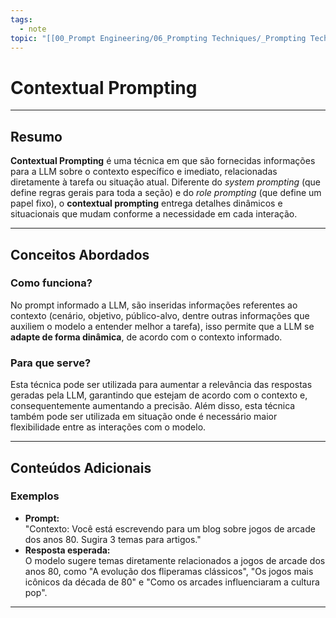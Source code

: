 ```yaml
---
tags:
  - note
topic: "[[00_Prompt Engineering/06_Prompting Techniques/_Prompting Techniques|_Prompting Techniques]]"
---
```

# Contextual Prompting

---
## **Resumo**
**Contextual Prompting** é uma técnica em que são fornecidas informações para a LLM sobre o contexto específico e imediato, relacionadas diretamente à tarefa ou situação atual. Diferente do *system prompting* (que define regras gerais para toda a seção) e do *role prompting* (que define um papel fixo), o **contextual prompting** entrega detalhes dinâmicos e situacionais que mudam conforme a necessidade em cada interação.

---
## **Conceitos Abordados**

### Como funciona?
No prompt informado a LLM, são inseridas informações referentes ao contexto (cenário, objetivo, público-alvo, dentre outras informações que auxiliem o modelo a entender melhor a tarefa), isso permite que a LLM se **adapte de forma dinâmica**, de acordo com o contexto informado.

### Para que serve?
Esta técnica pode ser utilizada para aumentar a relevância das respostas geradas pela LLM, garantindo que estejam de acordo com o contexto e, consequentemente aumentando a precisão. Além disso, esta técnica também pode ser utilizada em situação onde é necessário maior flexibilidade entre as interações com o modelo.

---
## **Conteúdos Adicionais**

### Exemplos
- **Prompt:**  
    "Contexto: Você está escrevendo para um blog sobre jogos de arcade dos anos 80. Sugira 3 temas para artigos."
- **Resposta esperada:**  
    O modelo sugere temas diretamente relacionados a jogos de arcade dos anos 80, como "A evolução dos fliperamas clássicos", "Os jogos mais icônicos da década de 80" e "Como os arcades influenciaram a cultura pop".

---

